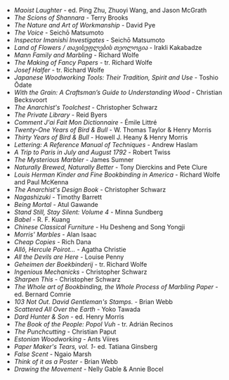 * _Maoist Laughter_ - ed. Ping Zhu, Zhuoyi Wang, and Jason McGrath
* _The Scions of Shannara_ - Terry Brooks
* _The Nature and Art of Workmanship_ - David Pye
* _The Voice_ - Seichō Matsumoto
* _Inspector Imanishi Investigates_ - Seichō Matsumoto
* _Land of Flowers / თავისუფლების თეოლოგია_ - Irakli Kakabadze
* _Mann Family and Marbling_ - Richard Wolfe
* _The Making of Fancy Papers_ - tr. Richard Wolfe
* _Josef Halfer_ - tr. Richard Wolfe
* _Japanese Woodworking Tools: Their Tradition, Spirit and Use_ - Toshio Ōdate
* _With the Grain: A Craftsman’s Guide to Understanding Wood_ - Christian Becksvoort
* _The Anarchist's Toolchest_ - Christopher Schwarz
* _The Private Library_ - Reid Byers
* _Comment J'ai Fait Mon Dictionnaire_ - Émile Littré
* _Twenty-One Years of Bird & Bull_ - W. Thomas Taylor & Henry Morris
* _Thirty Years of Bird & Bull_ - Howell J. Heany & Henry Morris
* _Lettering: A Reference Manual of Techniques_ - Andrew Haslam
* _A Trip to Paris in July and August 1792_ - Robert Twiss
* _The Mysterious Marbler_ - James Sumner
* _Naturally Brewed, Naturally Better_ - Tony Dierckins and Pete Clure
* _Louis Herman Kinder and Fine Bookbinding in America_ - Richard Wolfe and Paul McKenna
* _The Anarchist's Design Book_ - Christopher Schwarz
* _Nagashizuki_ - Timothy Barrett
* _Being Mortal_ - Atul Gawande
* _Stand Still, Stay Silent: Volume 4_ - Minna Sundberg
* _Babel_ - R. F. Kuang
* _Chinese Classical Furniture_ - Hu Desheng and Song Yongji
* _Morris' Marbles_ - Alan Isaac
* _Cheap Copies_ - Rich Dana
* _Allô, Hercule Poirot..._ - Agatha Christie
* _All the Devils are Here_ - Louise Penny
* _Geheimen der Boekbinderij_ - tr. Richard Wolfe
* _Ingenious Mechanicks_ - Christopher Schwarz
* _Sharpen This_ - Christopher Schwarz
* _The Whole art of Bookbinding, the Whole Process of Marbling Paper_ - ed. Bernard Comrie
* _103 Not Out. David Gentleman's Stamps._ - Brian Webb
* _Scattered All Over the Earth_ - Yoko Tawada
* _Dard Hunter & Son_ - ed. Henry Morris
* _The Book of the People: Popol Vuh_ - tr. Adrián Recinos
* _The Punchcutting_ - Christian Paput
* _Estonian Woodworking_ - Ants Viires
* _Paper Maker's Tears, vol. 1_- ed. Tatiana Ginsberg
* _False Scent_ - Ngaio Marsh
* _Think of it as a Poster_ - Brian Webb
* _Drawing the Movement_ - Nelly Gable & Annie Bocel